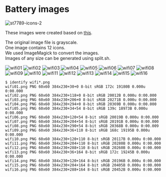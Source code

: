 # Battery images

![st7789-icons-2](https://github.com/user-attachments/assets/f2b15620-5358-451b-ab05-5de3b776f125)

These images were created based on [this](https://www.vecteezy.com/vector-art/8610642-wifi-signal-icons-various-shapes-communication-connection-internet-wireless).   

The original image file is grayscale.   
One image contains 12 icons.   
We used ImageMagick to convert the images.   
Images of any size can be generated using split.sh.

![wifi01](https://github.com/user-attachments/assets/79ce7da2-f0e1-4475-bd7c-b3ef2d21c25b)
![wifi02](https://github.com/user-attachments/assets/fcad8587-1d4d-486a-b65f-0d5994d952d7)
![wifi03](https://github.com/user-attachments/assets/ca5780c6-3ade-4add-828c-38b40925bacb)
![wifi04](https://github.com/user-attachments/assets/8decf11c-d217-463c-a8a7-63b494ffebd9)
![wifi05](https://github.com/user-attachments/assets/48af8b12-fb63-4de6-9047-828fdca20e04)
![wifi06](https://github.com/user-attachments/assets/da41e1da-c1cb-43ab-8291-de0d1804cc2b)
![wifi07](https://github.com/user-attachments/assets/be107bf9-a265-471a-89c5-233f49334e82)
![wifi08](https://github.com/user-attachments/assets/81874ee3-cc24-48b2-be91-1a0b5bbb75b8)
![wifi09](https://github.com/user-attachments/assets/70c85e3a-ecc5-43be-bb5d-872c67a7fab9)
![wifi10](https://github.com/user-attachments/assets/341396e9-1f88-4ce3-adad-9125a5fa8ddc)
![wifi11](https://github.com/user-attachments/assets/23773d52-b634-48c5-94c3-b5e1121c7b80)
![wifi12](https://github.com/user-attachments/assets/6ab06a75-a12b-4c66-b6a4-c0fdc8ae3367)
![wifi13](https://github.com/user-attachments/assets/94aeeba4-3407-449c-9df6-e12f9274765d)
![wifi14](https://github.com/user-attachments/assets/76c518cb-6e1f-466e-bd0b-21af4725e64e)
![wifi15](https://github.com/user-attachments/assets/dca800f7-7821-404f-8261-28b8ebacdb3b)
![wifi16](https://github.com/user-attachments/assets/9f2c631f-b8d9-4dfe-adad-1e3f315eacf8)

```
$ identify wifi*.png
wifi01.png PNG 60x60 384x230+30+0 8-bit sRGB 172c 19180B 0.000u 0:00.000
wifi02.png PNG 60x60 384x230+118+0 8-bit sRGB 20012B 0.000u 0:00.000
wifi03.png PNG 60x60 384x230+206+0 8-bit sRGB 20271B 0.000u 0:00.000
wifi04.png PNG 60x60 384x230+294+0 8-bit sRGB 20369B 0.000u 0:00.000
wifi05.png PNG 60x60 384x230+34+54 8-bit sRGB 139c 18973B 0.000u 0:00.000
wifi06.png PNG 60x60 384x230+120+54 8-bit sRGB 20019B 0.000u 0:00.000
wifi07.png PNG 60x60 384x230+204+54 8-bit sRGB 20191B 0.000u 0:00.000
wifi08.png PNG 60x60 384x230+290+54 8-bit sRGB 20368B 0.000u 0:00.009
wifi09.png PNG 60x60 384x230+36+110 8-bit sRGB 168c 19195B 0.000u 0:00.000
wifi10.png PNG 60x60 384x230+120+110 8-bit sRGB 20117B 0.000u 0:00.000
wifi11.png PNG 60x60 384x230+204+110 8-bit sRGB 20280B 0.000u 0:00.000
wifi12.png PNG 60x60 384x230+288+110 8-bit sRGB 20260B 0.000u 0:00.000
wifi13.png PNG 60x60 384x230+36+164 8-bit sRGB 172c 19245B 0.000u 0:00.000
wifi14.png PNG 60x60 384x230+120+164 8-bit sRGB 20196B 0.000u 0:00.000
wifi15.png PNG 60x60 384x230+204+164 8-bit sRGB 20405B 0.000u 0:00.000
wifi16.png PNG 60x60 384x230+288+164 8-bit sRGB 20452B 0.000u 0:00.000
```

